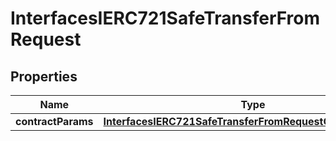 
# InterfacesIERC721SafeTransferFromRequest

## Properties
Name | Type | Description | Notes
------------ | ------------- | ------------- | -------------
**contractParams** | [**InterfacesIERC721SafeTransferFromRequestContractParams**](InterfacesIERC721SafeTransferFromRequestContractParams.md) |  | 



